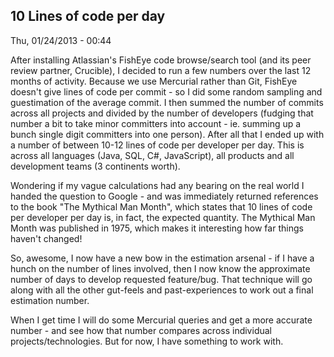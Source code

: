 10 Lines of code per day
------------------------
Thu, 01/24/2013 - 00:44

After installing Atlassian's FishEye code browse/search tool (and its peer review partner, Crucible), I decided to run a few numbers over the last 12 months of activity. Because we use Mercurial rather than Git, FishEye doesn't give lines of code per commit - so I did some random sampling and guestimation of the average commit. I then summed the number of commits across all projects and divided by the number of developers (fudging that number a bit to take minor committers into account - ie. summing up a bunch single digit committers into one person). After all that I ended up with a number of between 10-12 lines of code per developer per day. This is across all languages (Java, SQL, C#, JavaScript), all products and all development teams (3 continents worth).

Wondering if my vague calculations had any bearing on the real world I handed the question to Google - and was immediately returned references to the book "The Mythical Man Month", which states that 10 lines of code per developer per day is, in fact, the expected quantity. The Mythical Man Month was published in 1975, which makes it interesting how far things haven't changed!

So, awesome, I now have a new bow in the estimation arsenal - if I have a hunch on the number of lines involved, then I now know the approximate number of days to develop requested feature/bug. That technique will go along with all the other gut-feels and past-experiences to work out a final estimation number.

When I get time I will do some Mercurial queries and get a more accurate number - and see how that number compares across individual projects/technologies. But for now, I have something to work with.
